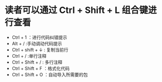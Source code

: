 # 读者可以通过 Ctrl + Shift + L 组合键进行查看
* Ctrl + 1 ：进行代码纠错提示
* Alt + / :手动调动代码提示
* Ctrl + shift + ↓ : 复制当前行
* Ctrl + / :单行注释
* Ctrl + Shift + / : 多行注释
* Ctrl + Shift + F ：格式化代码
* Ctrl + Shift + O ：自动导入所需要的包
